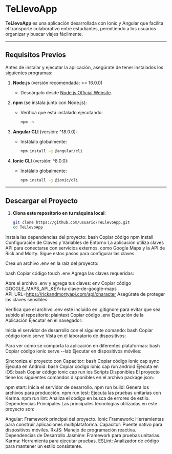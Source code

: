 # TeLlevoApp

**TeLlevoApp** es una aplicación desarrollada con Ionic y Angular que facilita el transporte colaborativo entre estudiantes, permitiendo a los usuarios organizar y buscar viajes fácilmente.

---

## **Requisitos Previos**

Antes de instalar y ejecutar la aplicación, asegúrate de tener instalados los siguientes programas:

1. **Node.js** (versión recomendada: >= 16.0.0)
   - Descárgalo desde [Node.js Official Website](https://nodejs.org/).

2. **npm** (se instala junto con Node.js):
   - Verifica que está instalado ejecutando:
     ```bash
     npm -v
     ```

3. **Angular CLI** (versión: ^18.0.0):
   - Instálalo globalmente:
     ```bash
     npm install -g @angular/cli
     ```

4. **Ionic CLI** (versión: ^8.0.0):
   - Instálalo globalmente:
     ```bash
     npm install -g @ionic/cli
     ```

---

## **Descargar el Proyecto**

1. **Clona este repositorio en tu máquina local**:
   ```bash
   git clone https://github.com/usuario/TeLlevoApp.git
   cd TeLlevoApp
Instala las dependencias del proyecto:
bash
Copiar código
npm install
Configuración de Claves y Variables de Entorno
La aplicación utiliza claves API para conectarse con servicios externos, como Google Maps y la API de Rick and Morty. Sigue estos pasos para configurar las claves:

Crea un archivo .env en la raíz del proyecto:

bash
Copiar código
touch .env
Agrega las claves requeridas:

Abre el archivo .env y agrega tus claves:
env
Copiar código
GOOGLE_MAPS_API_KEY=tu-clave-de-google-maps
API_URL=https://rickandmortyapi.com/api/character
Asegúrate de proteger las claves sensibles:

Verifica que el archivo .env esté incluido en .gitignore para evitar que sea subido al repositorio:
plaintext
Copiar código
.env
Ejecución de la Aplicación
Ejecutar en el navegador:

Inicia el servidor de desarrollo con el siguiente comando:
bash
Copiar código
ionic serve
Vista en el laboratorio de dispositivos:

Para ver cómo se comporta la aplicación en diferentes plataformas:
bash
Copiar código
ionic serve --lab
Ejecutar en dispositivos móviles:

Sincroniza el proyecto con Capacitor:
bash
Copiar código
ionic cap sync
Ejecuta en Android:
bash
Copiar código
ionic cap run android
Ejecuta en iOS:
bash
Copiar código
ionic cap run ios
Scripts Disponibles
El proyecto tiene los siguientes comandos disponibles en el archivo package.json:

npm start: Inicia el servidor de desarrollo.
npm run build: Genera los archivos para producción.
npm run test: Ejecuta las pruebas unitarias con Karma.
npm run lint: Analiza el código en busca de errores de estilo.
Dependencias Principales
Las principales tecnologías utilizadas en este proyecto son:

Angular: Framework principal del proyecto.
Ionic Framework: Herramientas para construir aplicaciones multiplataforma.
Capacitor: Puente nativo para dispositivos móviles.
RxJS: Manejo de programación reactiva.
Dependencias de Desarrollo
Jasmine: Framework para pruebas unitarias.
Karma: Herramienta para ejecutar pruebas.
ESLint: Analizador de código para mantener un estilo consistente.
